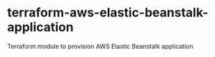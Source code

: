 # terraform-aws-elastic-beanstalk-application

Terraform module to provision AWS Elastic Beanstalk application